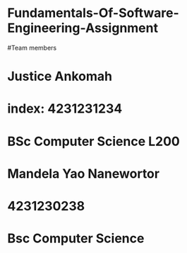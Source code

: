 # Fundamentals-Of-Software-Engineering-Assignment

#Team members

# Justice Ankomah 
# index: 4231231234
# BSc Computer Science L200

#

# Mandela Yao Nanewortor 
# 4231230238
# Bsc Computer Science

